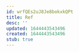 ```yaml
---
id: wrfQEs2uJ8Je8bokxkQPt
title: Ref
desc: ''
updated: 1644443543496
created: 1644443543496
stub: true
---
```


